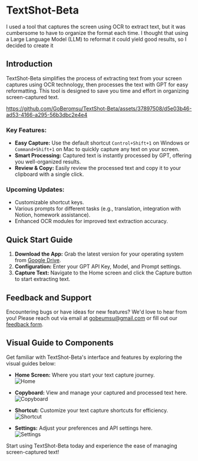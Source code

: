 # TextShot-Beta
I used a tool that captures the screen using OCR to extract text, but it was cumbersome to have to organize the format each time. I thought that using a Large Language Model (LLM) to reformat it could yield good results, so I decided to create it

## Introduction
TextShot-Beta simplifies the process of extracting text from your screen captures using OCR technology, then processes the text with GPT for easy reformatting. This tool is designed to save you time and effort in organizing screen-captured text. 

https://github.com/GoBeromsu/TextShot-Beta/assets/37897508/d5e03b46-ad53-4166-a295-56b3dbc2e4e4


### Key Features:
- **Easy Capture:** Use the default shortcut `Control+Shift+1` on Windows or `Command+Shift+1` on Mac to quickly capture any text on your screen.
- **Smart Processing:** Captured text is instantly processed by GPT, offering you well-organized results.
- **Review & Copy:** Easily review the processed text and copy it to your clipboard with a single click.

### Upcoming Updates:
- Customizable shortcut keys.
- Various prompts for different tasks (e.g., translation, integration with Notion, homework assistance).
- Enhanced OCR modules for improved text extraction accuracy.

## Quick Start Guide
1. **Download the App:** Grab the latest version for your operating system from [Google Drive](https://drive.google.com/drive/folders/1CACY_35oqzdk2q8TciWza9pKyxgLaCgL?usp=sharing).
2. **Configuration:** Enter your GPT API Key, Model, and Prompt settings.
3. **Capture Text:** Navigate to the Home screen and click the Capture button to start extracting text.

## Feedback and Support
Encountering bugs or have ideas for new features? We'd love to hear from you! Please reach out via email at gobeumsu@gmail.com or fill out our [feedback form](https://forms.gle/MSAt3y6c7nBLxFjy6).

## Visual Guide to Components
Get familiar with TextShot-Beta's interface and features by exploring the visual guides below:

- **Home Screen:** Where you start your text capture journey.  
![Home](https://github.com/GoBeromsu/TextShot-Beta/assets/37897508/81c35c69-4272-40d7-8a91-58f9ee5a2d97)

- **Copyboard:** View and manage your captured and processed text here.  
![Copyboard](https://github.com/GoBeromsu/TextShot-Beta/assets/37897508/b9ca0c98-41aa-464e-9a67-4fc163923516)

- **Shortcut:** Customize your text capture shortcuts for efficiency.  
![Shortcut](https://github.com/GoBeromsu/TextShot-Beta/assets/37897508/61b59894-622b-4994-9d36-f243198a25bb)

- **Settings:** Adjust your preferences and API settings here.  
![Settings](https://github.com/GoBeromsu/TextShot-Beta/assets/37897508/fe260e9d-bb58-48af-988c-734a427a6d8a)

Start using TextShot-Beta today and experience the ease of managing screen-captured text!
